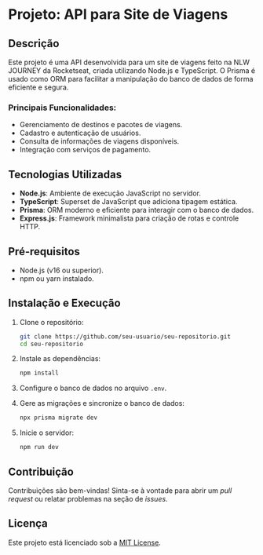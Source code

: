 # Projeto: API para Site de Viagens

## Descrição
Este projeto é uma API desenvolvida para um site de viagens feito na NLW JOURNEY da Rocketseat, criada utilizando Node.js e TypeScript. O Prisma é usado como ORM para facilitar a manipulação do banco de dados de forma eficiente e segura.

### Principais Funcionalidades:
- Gerenciamento de destinos e pacotes de viagens.
- Cadastro e autenticação de usuários.
- Consulta de informações de viagens disponíveis.
- Integração com serviços de pagamento.

## Tecnologias Utilizadas
- **Node.js**: Ambiente de execução JavaScript no servidor.
- **TypeScript**: Superset de JavaScript que adiciona tipagem estática.
- **Prisma**: ORM moderno e eficiente para interagir com o banco de dados.
- **Express.js**: Framework minimalista para criação de rotas e controle HTTP.

## Pré-requisitos
- Node.js (v16 ou superior).
- npm ou yarn instalado.

## Instalação e Execução
1. Clone o repositório:
   ```bash
   git clone https://github.com/seu-usuario/seu-repositorio.git
   cd seu-repositorio
   ```

2. Instale as dependências:
   ```bash
   npm install
   ```

3. Configure o banco de dados no arquivo `.env`.

4. Gere as migrações e sincronize o banco de dados:
   ```bash
   npx prisma migrate dev
   ```

5. Inicie o servidor:
   ```bash
   npm run dev
   ```

## Contribuição
Contribuições são bem-vindas! Sinta-se à vontade para abrir um *pull request* ou relatar problemas na seção de *issues*.

## Licença
Este projeto está licenciado sob a [MIT License](LICENSE).


